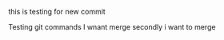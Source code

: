 
this is testing for new commit


Testing git commands
 I wnant merge 
secondly i want to merge





